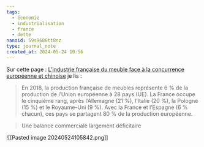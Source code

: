 ```yaml
---
tags:
  - économie
  - industrialisation
  - france
  - dette
nanoid: 59s9686tt8nz
type: journal_note
created_at: 2024-05-24 10:56
---
```

Sur cette page : [L’industrie française du meuble face à la concurrence européenne et chinoise](https://www.insee.fr/fr/statistiques/4225112#graphique-figure3) je lis :

> En 2018, la production française de meubles représente 6 % de la production de l’Union européenne à 28 pays (UE). La France occupe le cinquième rang, après l’Allemagne (21 %), l’Italie (20 %), la Pologne (15 %) et le Royaume-Uni (9 %). Avec la France et l’Espagne (6 % chacun), ces pays se partagent 80 % de la production européenne.

> Une balance commerciale largement déficitaire

![[Pasted image 20240524105842.png]]
